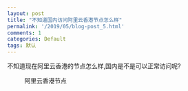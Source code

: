 ```yaml
---
layout: post
title: "不知道国内访问阿里云香港节点怎么样"
permalink: '/2019/05/blog-post_5.html'
comments: 1
categories: Default
tags: 默认
---
```

不知道现在阿里云香港的节点怎么样,国内是不是可以正常访问呢?

<figure class="wp-block-image"><img alt="" class="wp-image-1096" sizes="(max-width: 1006px) 100vw, 1006px" src="https://cdn.terrychan.org/wp-content/uploads/2019/05/多个地点ping-cdn-terrychan-org-服务器-网站测速-站长工具.jpg" srcset="http://cdn.terrychan.org/wp-content/uploads/2019/05/多个地点ping-cdn-terrychan-org-服务器-网站测速-站长工具.jpg 1006w, http://cdn.terrychan.org/wp-content/uploads/2019/05/多个地点ping-cdn-terrychan-org-服务器-网站测速-站长工具-300x24.jpg 300w, http://cdn.terrychan.org/wp-content/uploads/2019/05/多个地点ping-cdn-terrychan-org-服务器-网站测速-站长工具-768x60.jpg 768w"/><figcaption>阿里云香港节点</figcaption></figure>